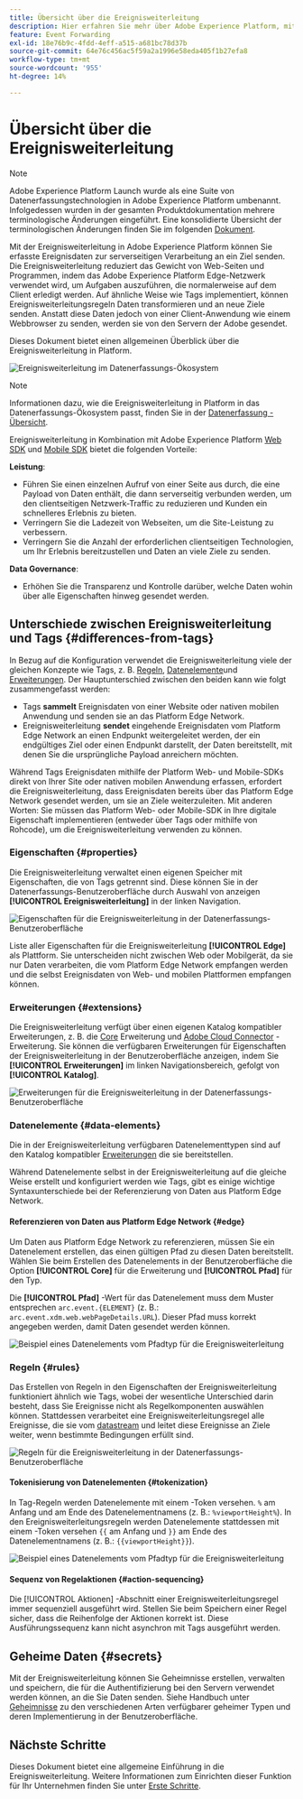 ```yaml
---
title: Übersicht über die Ereignisweiterleitung
description: Hier erfahren Sie mehr über Adobe Experience Platform, mit dessen Hilfe Sie über das Platform Edge-Netzwerk Aufgaben ausführen können, ohne dabei Ihre Tag-Implementierung zu ändern.
feature: Event Forwarding
exl-id: 18e76b9c-4fdd-4eff-a515-a681bc78d37b
source-git-commit: 64e76c456ac5f59a2a1996e58eda405f1b27efa8
workflow-type: tm+mt
source-wordcount: '955'
ht-degree: 14%

---
```


# Übersicht über die Ereignisweiterleitung

>[!NOTE]
>
>Adobe Experience Platform Launch wurde als eine Suite von Datenerfassungstechnologien in Adobe Experience Platform umbenannt. Infolgedessen wurden in der gesamten Produktdokumentation mehrere terminologische Änderungen eingeführt. Eine konsolidierte Übersicht der terminologischen Änderungen finden Sie im folgenden [Dokument](../../term-updates.md).

Mit der Ereignisweiterleitung in Adobe Experience Platform können Sie erfasste Ereignisdaten zur serverseitigen Verarbeitung an ein Ziel senden. Die Ereignisweiterleitung reduziert das Gewicht von Web-Seiten und Programmen, indem das Adobe Experience Platform Edge-Netzwerk verwendet wird, um Aufgaben auszuführen, die normalerweise auf dem Client erledigt werden. Auf ähnliche Weise wie Tags implementiert, können Ereignisweiterleitungsregeln Daten transformieren und an neue Ziele senden. Anstatt diese Daten jedoch von einer Client-Anwendung wie einem Webbrowser zu senden, werden sie von den Servern der Adobe gesendet.

Dieses Dokument bietet einen allgemeinen Überblick über die Ereignisweiterleitung in Platform.

![Ereignisweiterleitung im Datenerfassungs-Ökosystem](../../../collection/images/home/event-forwarding.png)

>[!NOTE]
>
>Informationen dazu, wie die Ereignisweiterleitung in Platform in das Datenerfassungs-Ökosystem passt, finden Sie in der [Datenerfassung - Übersicht](../../../collection/home.md).

Ereignisweiterleitung in Kombination mit Adobe Experience Platform [Web SDK](../../../edge/home.md) und [Mobile SDK](https://aep-sdks.gitbook.io/docs/) bietet die folgenden Vorteile:

**Leistung**:

* Führen Sie einen einzelnen Aufruf von einer Seite aus durch, die eine Payload von Daten enthält, die dann serverseitig verbunden werden, um den clientseitigen Netzwerk-Traffic zu reduzieren und Kunden ein schnelleres Erlebnis zu bieten.
* Verringern Sie die Ladezeit von Webseiten, um die Site-Leistung zu verbessern.
* Verringern Sie die Anzahl der erforderlichen clientseitigen Technologien, um Ihr Erlebnis bereitzustellen und Daten an viele Ziele zu senden.

**Data Governance**:

* Erhöhen Sie die Transparenz und Kontrolle darüber, welche Daten wohin über alle Eigenschaften hinweg gesendet werden.

## Unterschiede zwischen Ereignisweiterleitung und Tags {#differences-from-tags}

In Bezug auf die Konfiguration verwendet die Ereignisweiterleitung viele der gleichen Konzepte wie Tags, z. B. [Regeln](../managing-resources/rules.md), [Datenelemente](../managing-resources/data-elements.md)und [Erweiterungen](../managing-resources/extensions/overview.md). Der Hauptunterschied zwischen den beiden kann wie folgt zusammengefasst werden:

* Tags **sammelt** Ereignisdaten von einer Website oder nativen mobilen Anwendung und senden sie an das Platform Edge Network.
* Ereignisweiterleitung **sendet** eingehende Ereignisdaten vom Platform Edge Network an einen Endpunkt weitergeleitet werden, der ein endgültiges Ziel oder einen Endpunkt darstellt, der Daten bereitstellt, mit denen Sie die ursprüngliche Payload anreichern möchten.

Während Tags Ereignisdaten mithilfe der Platform Web- und Mobile-SDKs direkt von Ihrer Site oder nativen mobilen Anwendung erfassen, erfordert die Ereignisweiterleitung, dass Ereignisdaten bereits über das Platform Edge Network gesendet werden, um sie an Ziele weiterzuleiten. Mit anderen Worten: Sie müssen das Platform Web- oder Mobile-SDK in Ihre digitale Eigenschaft implementieren (entweder über Tags oder mithilfe von Rohcode), um die Ereignisweiterleitung verwenden zu können.

### Eigenschaften {#properties}

Die Ereignisweiterleitung verwaltet einen eigenen Speicher mit Eigenschaften, die von Tags getrennt sind. Diese können Sie in der Datenerfassungs-Benutzeroberfläche durch Auswahl von anzeigen **[!UICONTROL Ereignisweiterleitung]** in der linken Navigation.

![Eigenschaften für die Ereignisweiterleitung in der Datenerfassungs-Benutzeroberfläche](../../images/ui/event-forwarding/overview/properties.png)

Liste aller Eigenschaften für die Ereignisweiterleitung **[!UICONTROL Edge]** als Plattform. Sie unterscheiden nicht zwischen Web oder Mobilgerät, da sie nur Daten verarbeiten, die vom Platform Edge Network empfangen werden und die selbst Ereignisdaten von Web- und mobilen Plattformen empfangen können.

### Erweiterungen {#extensions}

Die Ereignisweiterleitung verfügt über einen eigenen Katalog kompatibler Erweiterungen, z. B. die [Core](../../extensions/web/core/event-forwarding.md) Erweiterung und [Adobe Cloud Connector](../../extensions/web/cloud-connector/overview.md) -Erweiterung. Sie können die verfügbaren Erweiterungen für Eigenschaften der Ereignisweiterleitung in der Benutzeroberfläche anzeigen, indem Sie **[!UICONTROL Erweiterungen]** im linken Navigationsbereich, gefolgt von **[!UICONTROL Katalog]**.

![Erweiterungen für die Ereignisweiterleitung in der Datenerfassungs-Benutzeroberfläche](../../images/ui/event-forwarding/overview/extensions.png)

### Datenelemente {#data-elements}

Die in der Ereignisweiterleitung verfügbaren Datenelementtypen sind auf den Katalog kompatibler [Erweiterungen](#extensions) die sie bereitstellen.

Während Datenelemente selbst in der Ereignisweiterleitung auf die gleiche Weise erstellt und konfiguriert werden wie Tags, gibt es einige wichtige Syntaxunterschiede bei der Referenzierung von Daten aus Platform Edge Network.

#### Referenzieren von Daten aus Platform Edge Network {#edge}

Um Daten aus Platform Edge Network zu referenzieren, müssen Sie ein Datenelement erstellen, das einen gültigen Pfad zu diesen Daten bereitstellt. Wählen Sie beim Erstellen des Datenelements in der Benutzeroberfläche die Option **[!UICONTROL Core]** für die Erweiterung und **[!UICONTROL Pfad]** für den Typ.

Die **[!UICONTROL Pfad]** -Wert für das Datenelement muss dem Muster entsprechen `arc.event.{ELEMENT}` (z. B.: `arc.event.xdm.web.webPageDetails.URL`). Dieser Pfad muss korrekt angegeben werden, damit Daten gesendet werden können.

![Beispiel eines Datenelements vom Pfadtyp für die Ereignisweiterleitung](../../images/ui/event-forwarding/overview/data-reference.png)

### Regeln {#rules}

Das Erstellen von Regeln in den Eigenschaften der Ereignisweiterleitung funktioniert ähnlich wie Tags, wobei der wesentliche Unterschied darin besteht, dass Sie Ereignisse nicht als Regelkomponenten auswählen können. Stattdessen verarbeitet eine Ereignisweiterleitungsregel alle Ereignisse, die sie vom [datastream](../../../edge/fundamentals/datastreams.md) und leitet diese Ereignisse an Ziele weiter, wenn bestimmte Bedingungen erfüllt sind.

![Regeln für die Ereignisweiterleitung in der Datenerfassungs-Benutzeroberfläche](../../images/ui/event-forwarding/overview/rules.png)

#### Tokenisierung von Datenelementen {#tokenization}

In Tag-Regeln werden Datenelemente mit einem -Token versehen. `%` am Anfang und am Ende des Datenelementnamens (z. B.: `%viewportHeight%`). In den Ereignisweiterleitungsregeln werden Datenelemente stattdessen mit einem -Token versehen `{{` am Anfang und `}}` am Ende des Datenelementnamens (z. B.: `{{viewportHeight}}`).

![Beispiel eines Datenelements vom Pfadtyp für die Ereignisweiterleitung](../../images/ui/event-forwarding/overview/tokenization.png)

#### Sequenz von Regelaktionen {#action-sequencing}

Die [!UICONTROL Aktionen] -Abschnitt einer Ereignisweiterleitungsregel immer sequenziell ausgeführt wird. Stellen Sie beim Speichern einer Regel sicher, dass die Reihenfolge der Aktionen korrekt ist. Diese Ausführungssequenz kann nicht asynchron mit Tags ausgeführt werden.

## Geheime Daten {#secrets}

Mit der Ereignisweiterleitung können Sie Geheimnisse erstellen, verwalten und speichern, die für die Authentifizierung bei den Servern verwendet werden können, an die Sie Daten senden. Siehe Handbuch unter [Geheimnisse](./secrets.md) zu den verschiedenen Arten verfügbarer geheimer Typen und deren Implementierung in der Benutzeroberfläche.

## Nächste Schritte

Dieses Dokument bietet eine allgemeine Einführung in die Ereignisweiterleitung. Weitere Informationen zum Einrichten dieser Funktion für Ihr Unternehmen finden Sie unter [Erste Schritte](./getting-started.md).
